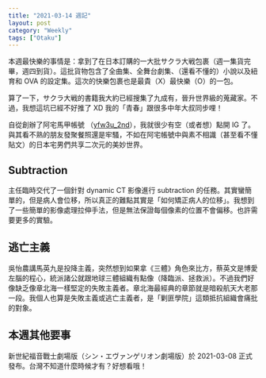 ```yaml
---
title: "2021-03-14 週記"
layout: post
category: "Weekly"
tags: ["Otaku"]
---
```


本週最快樂的事情是：拿到了在日本訂購的一大批サクラ大戦包裹（週一集貨完畢，週四到貨）。這批貨物包含了全曲集、全舞台劇集、（還看不懂的）小說以及紐育和 OVA 的設定集。這次的快樂包裹也是最貴（X）最快樂（O）的一包。

算了一下，サクラ大戦的書籍我大約已經搜集了九成有，晉升世界級的蒐藏家。不過，我想這坑已經不好推了 XD 我的「青春」跟很多中年大叔同步哩！

自從創辦了阿宅馬甲帳號 （[yfw3u_2nd](https://twitter.com/yfw3u_2nd)），我就很少有空（或者想）點開 IG 了。與其看不熟的朋友發聚餐照還是牢騷，不如在阿宅帳號中與素不相識（甚至看不懂貼文）的日本宅男們共享二次元的美妙世界。

## Subtraction

主任臨時交代了一個針對 dynamic CT 影像進行 subtraction 的任務。其實蠻簡單的，但是病人會位移，所以真正的難點其實是「如何矯正病人的位移」。我想到了一些簡單的影像處理拉伸手法，但是無法保證每個像素的位置不會偏移。也許需要更多的實驗。

## 逃亡主義

吳怡農講馬英九是投降主義，突然想到如果拿《三體》角色來比方，蔡英文是博愛左腦的程心，統派諸公就跟地球三體組織有點像（降臨派、拯救派）。不過我們好像缺乏像章北海一樣堅定的失敗主義者。章北海最經典的章節就是暗殺航天大老那一段。我個人也算是失敗主義或逃亡主義者，是「剿匪學院」這類抵抗組織會痛批的對象。

## 本週其他要事

新世紀福音戰士劇場版（シン・エヴァンゲリオン劇場版）於 2021-03-08 正式發布。台灣不知道什麼時候才有？好想看哦！
